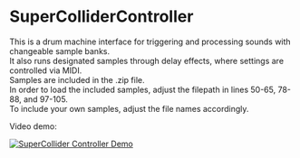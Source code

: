 # SuperColliderController
This is a drum machine interface for triggering and processing sounds with changeable sample banks.</br>
It also runs designated samples through delay effects, where settings are controlled via MIDI.</br>
Samples are included in the .zip file.</br> 
In order to load the included samples, adjust the filepath in lines 50-65, 78-88, and 97-105. </br>
To include your own samples, adjust the file names accordingly.<br>

Video demo:

[![SuperCollider Controller Demo](http://img.youtube.com/vi/hExtTirATiE/0.jpg)](http://www.youtube.com/watch?v=hExtTirATiE "SuperCollider Controller Demo")
